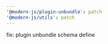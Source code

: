 ```yaml
---
'@modern-js/plugin-unbundle': patch
'@modern-js/utils': patch
---
```


fix: plugin unbundle schema define

